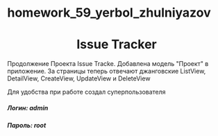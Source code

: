 # homework_59_yerbol_zhulniyazov
<h1 align="center"> Issue Tracker</h1>
<p>Продолжение Проекта Issue Tracke. Добавлена модель "Проект" в приложение. За страницы теперь отвечают джанговские ListView, DetailView, CreateView,
 UpdateView и DeleteView</p>
<p>Для удобства при работе создал суперпользователя</p>
<h5>Логин: admin</h5>
<h5>Пароль: root</h5>
